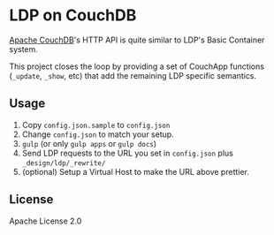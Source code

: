 # LDP on CouchDB

[Apache CouchDB](http://couchdb.apache.org/)'s HTTP API is quite
similar to LDP's Basic Container system.

This project closes the loop by providing a set of CouchApp
functions (`_update`, `_show`, etc) that add the remaining
LDP specific semantics.

## Usage

1. Copy `config.json.sample` to `config.json`
2. Change `config.json` to match your setup.
3. `gulp` (or only `gulp apps` or `gulp docs`)
4. Send LDP requests to the URL you set in `config.json`
   plus `_design/ldp/_rewrite/`
5. (optional) Setup a Virtual Host to make the URL above
   prettier.

## License

Apache License 2.0
